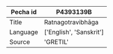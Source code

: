 |Pecha id | P4393139B
| --- | --- 
|Title | Ratnagotravibhāga 
|Language | ['English', 'Sanskrit']
|Source | 'GRETIL'